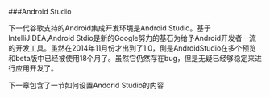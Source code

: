 ###Android Studio

下一代谷歌支持的Android集成开发环境是Android Studio。基于IntelliJIDEA,Android Stdio是新的Google努力的基石为给予Android开发者一流的开发工具。虽然在2014年11月份才出到了1.0，倒是AndroidStudio在多个预览和beta版中已经被使用18个月了。虽然它仍然存在bug，但是无疑已经够稳定来进行应用开发了。

下一章包含了一节如何设置Andorid Studio的内容